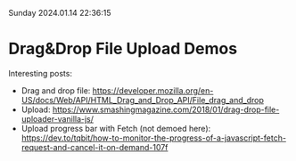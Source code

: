 Sunday 2024.01.14 22:36:15

**Drag&Drop File Upload Demos**
===============================

Interesting posts:
- Drag and drop file: https://developer.mozilla.org/en-US/docs/Web/API/HTML_Drag_and_Drop_API/File_drag_and_drop
- Upload: https://www.smashingmagazine.com/2018/01/drag-drop-file-uploader-vanilla-js/
- Upload progress bar with Fetch (not demoed here): https://dev.to/tqbit/how-to-monitor-the-progress-of-a-javascript-fetch-request-and-cancel-it-on-demand-107f
